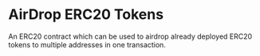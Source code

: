 # AirDrop ERC20 Tokens
An ERC20 contract which can be used to airdrop already deployed ERC20 tokens to multiple addresses in one transaction.
